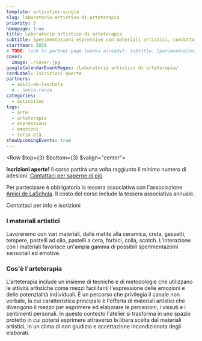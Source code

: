 ```yaml
---
template: activities-single
slug: laboratorio-artistico-di-arteterapia
priority: 5
homepage: true
title: Laboratorio artistico di arteterapia
subtitle: Sperimentazioni espressive con materiali artistici, condotto da Sonia Ranza
startYear: 2019
# TODO: link to partner page (works already): subtitle: Sperimentazioni espressive con materiali artistici, condotto da [Sonia Ranza](/partners/sonia-ranza/)
cover:
  image: ./cover.jpg
googleCalendarEventRegex: /Laboratorio artistico di arteterapia/
cardLabel: Iscrizioni aperte
partners:
  - amici-de-laschola
  # - sonia-ranza
categories:
  - activities
tags:
  - arte
  - arteterapia
  - espressioni
  - emozioni
  - terza età
showUpcomingEvents: true
---
```


<Row $top={3} $bottom={3} $valign="center">
<Col md={6}>
<EntryInfo variant="upcoming" value="[giovedì dalle 10:00 alle 11:30](#prossimamente)"/>
<EntryInfo variant="duration" value="1h 30m"/>
<EntryInfo variant="target" value="terza età"/>
<EntryInfo variant="price" value="150 € per 5 incontri"/>
<EntryInfo variant="participants" value="minimo 3"/>
</Col>
<Col md={6}>
<Alert $bottom={3} color="lilla">

**Iscrizioni aperte!** Il corso partirà una volta raggiunto il minimo numero di adesioni. [Contattaci  per saperne di più](#contattaci)

</Alert>
<Footnote>

Per partecipare è obbligatoria la tessera associativa con l'associazione [Amici de LaSchola](/partners/amici-de-laschola/). Il costo del corso include la tessera associativa annuale.

</Footnote>
</Col>
</Row>

<ButtonLink anchor="contattaci">Contattaci per info e iscrizioni</ButtonLink>

### I materiali artistici

Lavoreremo con vari materiali, dalle matite alla ceramica, creta, gessetti, tempere, pastelli ad olio, pastelli a cera, forbici, colla, scotch. L'interazione con i materiali favorisce un'ampia gamma di possibili sperimentazoini sensoriali ed emotive.

### Cos'è l'arteterapia

L'arteterapia include un insieme di tecniche e di metodologie che utilizzano le attività artistiche come mezzi facilitanti l'espressione delle emozioni e delle potenzialità individuali. È un percorso che privilegia il canale non verbale, la cui caratteristica principale è l'offerta di materiali artistici che divengono il mezzo per esprimere ed elaborare le percezioni, i vissuti e i sentimenti personali.
In questo contesto l'atelier si trasforma in uno spazio protetto in cui potersi esprimere attraverso la libera scelta dei materiali artistici, in un clima di non giudizio e accettazione incondizionata degli elaborati.

<FormContact id="contattaci" phoneable emailable subject="Laboratorio artistico di arteterapia" subtitle="Contattaci" title="per iscrizioni o per richiedere maggiori informazioni" msg="Ciao, vi scrivo riguardo al Laboratorio artistico di arteterapia."></FormContact>
